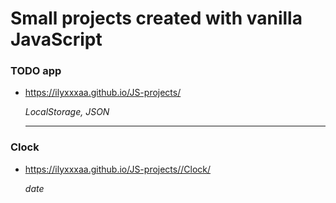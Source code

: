 # Small projects created with vanilla JavaScript

### TODO app

- https://ilyxxxaa.github.io/JS-projects/

  _LocalStorage, JSON_

  ***

### Clock

- https://ilyxxxaa.github.io/JS-projects//Clock/

  _date_
